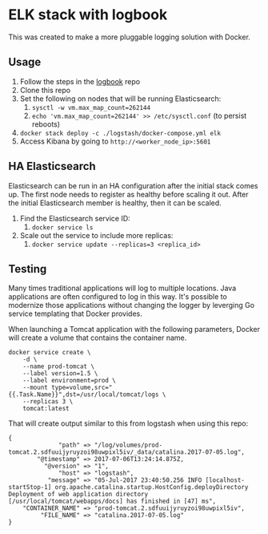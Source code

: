 # ELK stack with logbook

This was created to make a more pluggable logging solution with Docker.

## Usage

1. Follow the steps in the [logbook](https://github.com/ahromis/logbook) repo
2. Clone this repo
3. Set the following on nodes that will be running Elasticsearch:
    1. `sysctl -w vm.max_map_count=262144`
    2. `echo 'vm.max_map_count=262144' >> /etc/sysctl.conf` (to persist reboots)
4. `docker stack deploy -c ./logstash/docker-compose.yml elk`
5. Access Kibana by going to `http://<worker_node_ip>:5601`

## HA Elasticsearch

Elasticsearch can be run in an HA configuration after the initial stack comes up. The first node needs to register as healthy before scaling it out. After the initial Elasticsearch member is healthy, then it can be scaled.

1. Find the Elasticsearch service ID:
    1. `docker service ls`
2. Scale out the service to include more replicas:
    1. `docker service update --replicas=3 <replica_id>`

## Testing

Many times traditional applications will log to multiple locations. Java applications are often configured to log in this way. It's possible to modernize those applications without changing the logger by leverging Go service templating that Docker provides.

When launching a Tomcat application with the following parameters, Docker will create a volume that contains the container name.

```
docker service create \
    -d \
    --name prod-tomcat \
    --label version=1.5 \
    --label environment=prod \
    --mount type=volume,src="{{.Task.Name}}",dst=/usr/local/tomcat/logs \
    --replicas 3 \
    tomcat:latest
```

That will create output similar to this from logstash when using this repo:

```
{
              "path" => "/log/volumes/prod-tomcat.2.sdfuuijyruyzoi98uwpixl5iv/_data/catalina.2017-07-05.log",
        "@timestamp" => 2017-07-06T13:24:14.875Z,
          "@version" => "1",
              "host" => "logstash",
           "message" => "05-Jul-2017 23:40:50.256 INFO [localhost-startStop-1] org.apache.catalina.startup.HostConfig.deployDirectory Deployment of web application directory [/usr/local/tomcat/webapps/docs] has finished in [47] ms",
    "CONTAINER_NAME" => "prod-tomcat.2.sdfuuijyruyzoi98uwpixl5iv",
         "FILE_NAME" => "catalina.2017-07-05.log"
}
```
